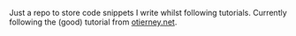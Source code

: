 Just a repo to store code snippets I write whilst following tutorials. Currently following the (good) tutorial from [otierney.net](http://www.otierney.net/objective-c.html).

